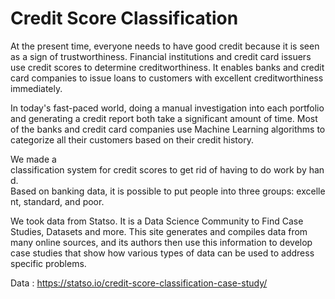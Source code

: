 <p align="center">
  <h1>Credit Score Classification</h1>
</p>

At the present time, everyone needs to have good credit because it is seen as a sign of trustworthiness. Financial institutions and credit card issuers use credit scores to determine creditworthiness. It enables banks and credit card companies to issue loans to customers with excellent creditworthiness immediately. 

In today's fast-paced world, doing a manual investigation into each portfolio and generating a credit report both take a significant amount of time. Most of the banks and credit card companies use Machine Learning algorithms to categorize all their customers based on their credit history.

We made a classification system for credit scores to get rid of having to do work by hand. Based on banking data, it is possible to put people into three groups: excellent, standard, and poor. 

We took data from Statso. It is a Data Science Community to Find Case Studies, Datasets and more. This site generates and compiles data from many online sources, and its authors then use this information to develop case studies that show how various types of data can be used to address specific problems.

Data : https://statso.io/credit-score-classification-case-study/

